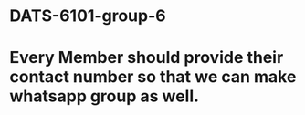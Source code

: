 # DATS-6101-group-6
 
# Every Member should provide their contact number so that we can make whatsapp group as well. 
